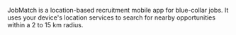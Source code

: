 JobMatch is a location-based recruitment mobile app for blue-collar jobs. It uses your device's location services to search for nearby opportunities within a 2 to 15 km radius.
